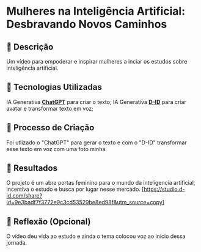 # Mulheres na Inteligência Artificial: Desbravando Novos Caminhos

## 📒 Descrição
Um vídeo para empoderar e inspirar mulheres a inciar os estudos sobre inteligência artificial. 

## 🤖 Tecnologias Utilizadas
IA Generativa **[ChatGPT](https://chat.openai.com)** para criar o texto;
IA Generativa **[D-ID](https://www.d-id.com)** para criar avatar e transformar texto em voz;

## 🧐 Processo de Criação
Foi utlizado o "ChatGPT" para gerar o texto e com o "D-ID" transformar esse texto em voz com uma foto minha. 

## 🚀 Resultados
O projeto é um abre portas feminino para o mundo da inteligencia artificial, incentiva o estudo e busca por lugar nesse mercado.
[https://studio.d-id.com/share?id=9e3badf7f3772e9c3cd53529be8ed98f&utm_source=copy] 

## 💭 Reflexão (Opcional)
O vídeo deu vida ao estudo e ainda o tema colocou voz ao início dessa jornada.

